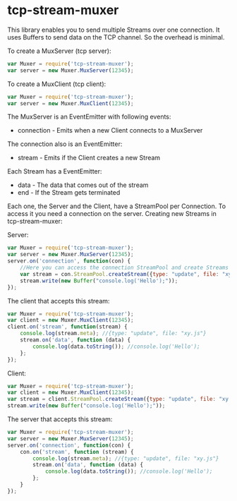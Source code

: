 tcp-stream-muxer
=============

This library enables you to send multiple Streams over one connection. It uses Buffers to send data on the TCP channel. So the overhead is minimal.

To create a MuxServer (tcp server):
```javascript
var Muxer = require('tcp-stream-muxer');
var server = new Muxer.MuxServer(12345);
```

To create a MuxClient (tcp client):
```javascript
var Muxer = require('tcp-stream-muxer');
var server = new Muxer.MuxClient(12345);
```

The MuxServer is an EventEmitter with following events:
* connection - Emits when a new Client connects to a MuxServer

The connection also is an EventEmitter:
* stream - Emits if the Client creates a new Stream

Each Stream has a EventEmitter:
* data - The data that comes out of the stream
* end - If the Stream gets terminated

Each one, the Server and the Client, have a StreamPool per Connection. To access it you need a connection on the server. Creating new Streams in tcp-stream-muxer:

Server:
```javascript
var Muxer = require('tcp-stream-muxer');
var server = new Muxer.MuxServer(12345);
server.on('connection', function(con) {
    //Here you can access the connection StreamPool and create Streams
    var stream = con.StreamPool.createStream({type: "update", file: "xy.js"});
    stream.write(new Buffer("console.log('Hello');"));
});
```

The client that accepts this stream:
```javascript
var Muxer = require('tcp-stream-muxer');
var client = new Muxer.MuxClient(12345);
client.on('stream', function(stream) {
    console.log(stream.meta); //{type: "update", file: "xy.js"}
    stream.on('data', function (data) {
        console.log(data.toString()); //console.log('Hello');
    };
});
```

Client:
```javascript
var Muxer = require('tcp-stream-muxer');
var client = new Muxer.MuxClient(12345);
var stream = client.StreamPool.createStream({type: "update", file: "xy.js"});
stream.write(new Buffer("console.log('Hello');"));
```

The server that accepts this stream:
```javascript
var Muxer = require('tcp-stream-muxer');
var server = new Muxer.MuxServer(12345);
server.on('connection', function(con) {
    con.on('stream', function (stream) {
        console.log(stream.meta); //{type: "update", file: "xy.js"}
        stream.on('data', function (data) {
            console.log(data.toString()); //console.log('Hello');
        };
    }
});
```
